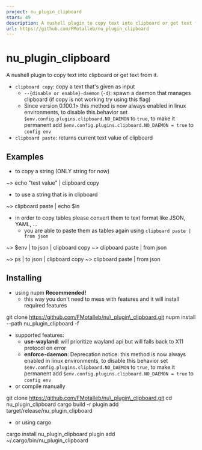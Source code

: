 ```yaml
---
project: nu_plugin_clipboard
stars: 49
description: A nushell plugin to copy text into clipboard or get text from it.
url: https://github.com/FMotalleb/nu_plugin_clipboard
---
```


nu\_plugin\_clipboard
=====================

A nushell plugin to copy text into clipboard or get text from it.

-   `clipboard copy`: copy a text that's given as input
    -   `--{disable or enable}-daemon` (`-d`): spawn a daemon that manages clipboard (if copy is not working try using this flag)
    -   Since version 0.100.1> this method is now always enabled in linux environments, to disable this behavior set `$env.config.plugins.clipboard.NO_DAEMON` to `true`, to make it permanent add `$env.config.plugins.clipboard.NO_DAEMON = true` to `config env`
-   `clipboard paste`: returns current text value of clipboard

Examples
--------

-   to copy a string (ONLY string for now)

~\> echo "test value" | clipboard copy 

-   to use a string that is in clipboard

~\> clipboard paste | echo $in

-   in order to copy tables please convert them to text format like JSON, YAML, ...
    -   you are able to paste them as tables again using `clipboard paste | from json`

~\> $env | to json | clipboard copy
~\> clipboard paste | from json

~\> ps | to json | clipboard copy
~\> clipboard paste | from json

Installing
----------

-   using nupm **Recommended!**
    -   this way you don't need to mess with features and it will install required features

git clone https://github.com/FMotalleb/nu\_plugin\_clipboard.git
nupm install --path nu\_plugin\_clipboard -f

-   supported features:
    -   **use-wayland**: will prioritize wayland api but will falls back to X11 protocol on error
    -   **enforce-daemon**: Deprecation notice: this method is now always enabled in linux environments, to disable this behavior set `$env.config.plugins.clipboard.NO_DAEMON` to `true`, to make it permanent add `$env.config.plugins.clipboard.NO_DAEMON = true` to `config env`
-   or compile manually

git clone https://github.com/FMotalleb/nu\_plugin\_clipboard.git
cd nu\_plugin\_clipboard
cargo build -r
plugin add target/release/nu\_plugin\_clipboard

-   or using cargo

cargo install nu\_plugin\_clipboard
plugin add ~/.cargo/bin/nu\_plugin\_clipboard
